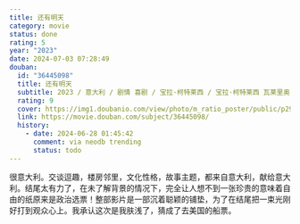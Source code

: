 ```yaml
---
title: 还有明天
category: movie
status: done
rating: 5
year: "2023"
date: 2024-07-03 07:28:49
douban:
  id: "36445098"
  title: 还有明天
  subtitle: 2023 / 意大利 / 剧情 喜剧 / 宝拉·柯特莱西 / 宝拉·柯特莱西 瓦莱里奥·马斯坦德雷亚
  rating: 9
  cover: https://img1.doubanio.com/view/photo/m_ratio_poster/public/p2906163989.jpg
  link: https://movie.douban.com/subject/36445098/
  history:
    - date: 2024-06-28 01:45:42
      comment: via neodb trending
      status: todo
---
```


很意大利。交谈逗趣，楼房邻里，文化性格，故事主题，都来自意大利，献给意大利。结尾太有力了，在未了解背景的情况下，完全让人想不到一张珍贵的意味着自由的纸原来是政治选票！整部影片是一部沉着聪颖的铺垫，为了在结尾把一束光刚好打到观众心上。我承认这次是我肤浅了，猜成了去美国的船票。
